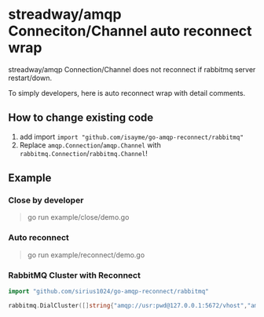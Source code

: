 # streadway/amqp Conneciton/Channel auto reconnect wrap
streadway/amqp Connection/Channel does not reconnect if rabbitmq server restart/down.

To simply developers, here is auto reconnect wrap with detail comments.

## How to change existing code
1. add import `import "github.com/isayme/go-amqp-reconnect/rabbitmq"`
2. Replace `amqp.Connection`/`amqp.Channel` with `rabbitmq.Connection`/`rabbitmq.Channel`!

## Example
### Close by developer
> go run example/close/demo.go

### Auto reconnect
> go run example/reconnect/demo.go

### RabbitMQ Cluster with Reconnect
```go
import "github.com/sirius1024/go-amqp-reconnect/rabbitmq"

rabbitmq.DialCluster([]string{"amqp://usr:pwd@127.0.0.1:5672/vhost","amqp://usr:pwd@127.0.0.1:5673/vhost","amqp://usr:pwd@127.0.0.1:5674/vhost"})
```
